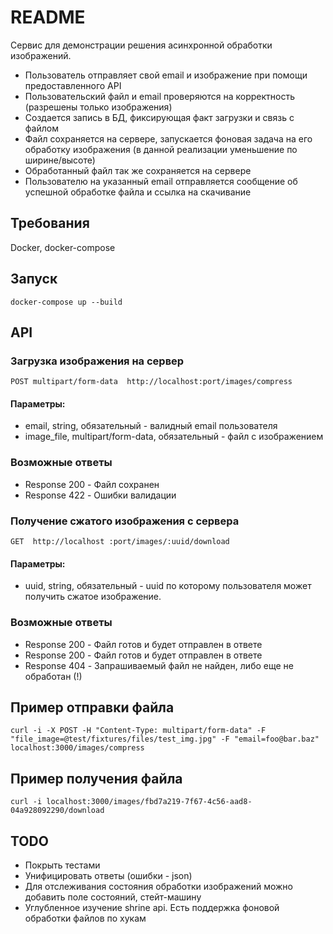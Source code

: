 # README
Сервис для демонстрации решения асинхронной обработки изображений.

* Пользователь отправляет свой email и изображение при помощи предоставленного API
* Пользовательский файл и email проверяются на корректность (разрешены только изображения)
* Создается запись в БД, фиксирующая факт загрузки и связь с файлом
* Файл сохраняется на сервере, запускается фоновая задача на его обработку изображения (в данной реализации уменьшение по ширине/высоте)
* Обработанный файл так же сохраняется на сервере
* Пользователю на указанный email отправляется сообщение об успешной обработке файла и ссылка на скачивание

## Требования
Docker, docker-compose

## Запуск
```
docker-compose up --build
```

## API
### Загрузка изображения на сервер
`POST multipart/form-data​ ​ http://localhost:port/images/compress`

#### Параметры:
* email, string, обязательный - валидный email пользователя
* image_file, multipart/form-data, обязательный - файл с изображением

### Возможные ответы
+ Response 200 - Файл сохранен
+ Response 422 - Ошибки валидации

### Получение сжатого изображения с сервера
`GET ​ http://localhost​ :port/images/:uuid/download`

#### Параметры:
* uuid, string, обязательный - uuid по которому пользователя может получить сжатое изображение.

### Возможные ответы
+ Response 200 - Файл готов и будет отправлен в ответе
+ Response 200 - Файл готов и будет отправлен в ответе
+ Response 404 - Запрашиваемый файл не найден, либо еще не обработан (!)

## Пример отправки файла
```
curl -i -X POST -H "Content-Type: multipart/form-data" -F "file_image=@test/fixtures/files/test_img.jpg" -F "email=foo@bar.baz" localhost:3000/images/compress
```

## Пример получения файла
```
curl -i localhost:3000/images/fbd7a219-7f67-4c56-aad8-04a928092290/download
```

## TODO
- Покрыть тестами
- Унифицировать ответы (ошибки - json)
- Для отслеживания состояния обработки изображений можно добавить поле состояний, стейт-машину
- Углубленное изучение shrine api. Есть поддержка фоновой обработки файлов по хукам
